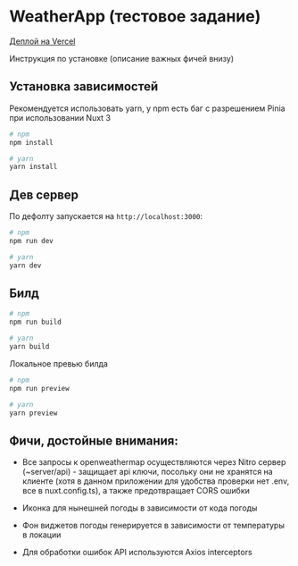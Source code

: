 # WeatherApp (тестовое задание)

[Деплой на Vercel](https://weather-app-puce-six-35.vercel.app/)

Инструкция по установке (описание важных фичей внизу)

## Установка зависимостей

Рекомендуется использовать yarn, у npm есть баг с разрешением Pinia при использовании Nuxt 3

```bash
# npm
npm install

# yarn
yarn install

```

## Дев сервер

По дефолту запускается на `http://localhost:3000`:

```bash
# npm
npm run dev

# yarn
yarn dev

```

## Билд

```bash
# npm
npm run build

# yarn
yarn build
```

Локальное превью билда

```bash
# npm
npm run preview

# yarn
yarn preview

```

## Фичи, достойные внимания:

- Все запросы к openweathermap осуществляются через Nitro сервер (~server/api) - защищает api ключи, посольку они не хранятся на клиенте (хотя в данном приложении для удобства проверки нет .env, все в nuxt.config.ts), а также предотвращает CORS ошибки

- Иконка для нынешней погоды в зависимости от кода погоды

- Фон виджетов погоды генерируется в зависимости от температуры в локации

- Для обработки ошибок API используются Axios interceptors
